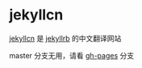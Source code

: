 jekyllcn
========

[jekyllcn](http://jekyllcn.com/) 是 [jekyllrb](http://jekyllrb.com/) 的中文翻译网站

master 分支无用，请看 [gh-pages](https://github.com/xcatliu/jekyllcn/tree/gh-pages) 分支

